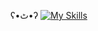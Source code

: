 ʕ•ٹ•ʔ
[![My Skills](https://skillicons.dev/icons?i=react,nextjs,js,ts,unity,cpp,tailwind,discord,python,fastapi,mongodb)](https://skillicons.dev)
